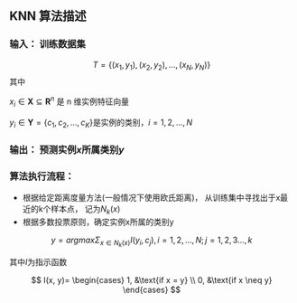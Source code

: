 ## KNN 算法描述

### 输入： 训练数据集
$$T=\{(x_1,y_1),(x_2,y_2),...,(x_N,y_N)\}$$
其中

$x_i \in \mathbf X \subseteq \mathbf R^n$ 是 n 维实例特征向量

$y_i \in \mathbf Y =\{c_1,c_2,...,c_K\}$是实例的类别，$i=1,2,...,N$

### 输出： 预测实例$x$所属类别$y$

### 算法执行流程：

- 根据给定距离度量方法(一般情况下使用欧氏距离)， 从训练集中寻找出于x最近的k个样本点， 记为$N_k(x)$
- 根据多数投票原则，确定实例x所属的类别y

$$y = argmax 	\Sigma_{x \in N_k(x)} I(y_i, c_j), i=1,2,...,N; j = 1, 2, 3..., k$$

其中$I$为指示函数


$$
I(x, y)=
\begin{cases}
1, &\text{if x = y} \\
0, &\text{if x \neq y}
\end{cases}
$$








